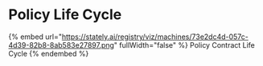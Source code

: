 # Policy Life Cycle

{% embed url="https://stately.ai/registry/viz/machines/73e2dc4d-057c-4d39-82b8-8ab583e27897.png" fullWidth="false" %}
Policy Contract Life Cycle
{% endembed %}
